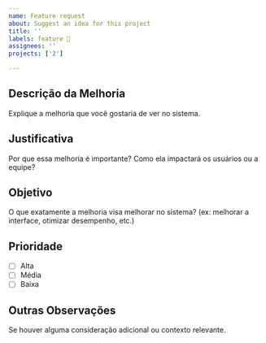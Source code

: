 ```yaml
---
name: Feature request
about: Suggest an idea for this project
title: ''
labels: feature 🚀
assignees: ''
projects: ['2']

---
```


## Descrição da Melhoria
Explique a melhoria que você gostaria de ver no sistema.

## Justificativa
Por que essa melhoria é importante? Como ela impactará os usuários ou a equipe?

## Objetivo
O que exatamente a melhoria visa melhorar no sistema? (ex: melhorar a interface, otimizar desempenho, etc.)

## Prioridade
- [ ] Alta  
- [ ] Média  
- [ ] Baixa

## Outras Observações
Se houver alguma consideração adicional ou contexto relevante.
